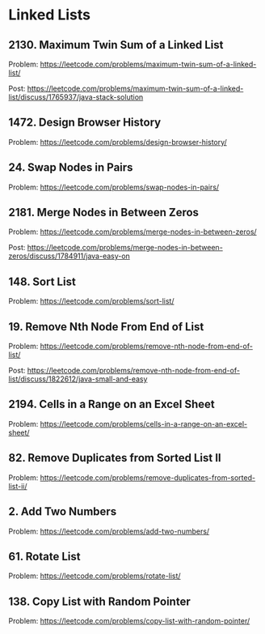 # Linked Lists

## 2130. Maximum Twin Sum of a Linked List

Problem: https://leetcode.com/problems/maximum-twin-sum-of-a-linked-list/

Post: https://leetcode.com/problems/maximum-twin-sum-of-a-linked-list/discuss/1765937/java-stack-solution

## 1472. Design Browser History

Problem: https://leetcode.com/problems/design-browser-history/

## 24. Swap Nodes in Pairs

Problem: https://leetcode.com/problems/swap-nodes-in-pairs/

## 2181. Merge Nodes in Between Zeros

Problem: https://leetcode.com/problems/merge-nodes-in-between-zeros/

Post: https://leetcode.com/problems/merge-nodes-in-between-zeros/discuss/1784911/java-easy-on

## 148. Sort List

Problem: https://leetcode.com/problems/sort-list/

## 19. Remove Nth Node From End of List

Problem: https://leetcode.com/problems/remove-nth-node-from-end-of-list/

Post: https://leetcode.com/problems/remove-nth-node-from-end-of-list/discuss/1822612/java-small-and-easy

## 2194. Cells in a Range on an Excel Sheet

Problem: https://leetcode.com/problems/cells-in-a-range-on-an-excel-sheet/

## 82. Remove Duplicates from Sorted List II

Problem: https://leetcode.com/problems/remove-duplicates-from-sorted-list-ii/

## 2. Add Two Numbers

Problem: https://leetcode.com/problems/add-two-numbers/

## 61. Rotate List

Problem: https://leetcode.com/problems/rotate-list/

## 138. Copy List with Random Pointer

Problem: https://leetcode.com/problems/copy-list-with-random-pointer/
